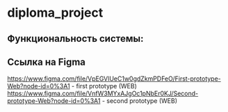 # diploma_project
 
## Функциональность системы: 


## Ссылка на Figma
https://www.figma.com/file/VpEGVlUeC1w0gdZkmPDFeO/First-prototype-Web?node-id=0%3A1 - first prototype (WEB)
https://www.figma.com/file/VnfW3MYxAJgOc1pNbEr0KJ/Second-prototype-Web?node-id=0%3A1 - second prototype (WEB)

